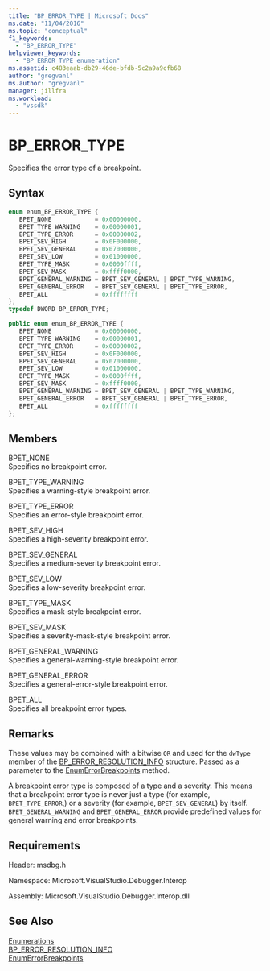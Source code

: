```yaml
---
title: "BP_ERROR_TYPE | Microsoft Docs"
ms.date: "11/04/2016"
ms.topic: "conceptual"
f1_keywords:
  - "BP_ERROR_TYPE"
helpviewer_keywords:
  - "BP_ERROR_TYPE enumeration"
ms.assetid: c483eaab-db29-46de-bfdb-5c2a9a9cfb68
author: "gregvanl"
ms.author: "gregvanl"
manager: jillfra
ms.workload:
  - "vssdk"
---
```

# BP_ERROR_TYPE
Specifies the error type of a breakpoint.

## Syntax

```cpp
enum enum_BP_ERROR_TYPE {
   BPET_NONE            = 0x00000000,
   BPET_TYPE_WARNING    = 0x00000001,
   BPET_TYPE_ERROR      = 0x00000002,
   BPET_SEV_HIGH        = 0x0F000000,
   BPET_SEV_GENERAL     = 0x07000000,
   BPET_SEV_LOW         = 0x01000000,
   BPET_TYPE_MASK       = 0x0000ffff,
   BPET_SEV_MASK        = 0xffff0000,
   BPET_GENERAL_WARNING = BPET_SEV_GENERAL | BPET_TYPE_WARNING,
   BPET_GENERAL_ERROR   = BPET_SEV_GENERAL | BPET_TYPE_ERROR,
   BPET_ALL             = 0xffffffff
};
typedef DWORD BP_ERROR_TYPE;
```

```csharp
public enum enum_BP_ERROR_TYPE {
   BPET_NONE            = 0x00000000,
   BPET_TYPE_WARNING    = 0x00000001,
   BPET_TYPE_ERROR      = 0x00000002,
   BPET_SEV_HIGH        = 0x0F000000,
   BPET_SEV_GENERAL     = 0x07000000,
   BPET_SEV_LOW         = 0x01000000,
   BPET_TYPE_MASK       = 0x0000ffff,
   BPET_SEV_MASK        = 0xffff0000,
   BPET_GENERAL_WARNING = BPET_SEV_GENERAL | BPET_TYPE_WARNING,
   BPET_GENERAL_ERROR   = BPET_SEV_GENERAL | BPET_TYPE_ERROR,
   BPET_ALL             = 0xffffffff
};
```

## Members
BPET_NONE  
Specifies no breakpoint error.

BPET_TYPE_WARNING  
Specifies a warning-style breakpoint error.

BPET_TYPE_ERROR  
Specifies an error-style breakpoint error.

BPET_SEV_HIGH  
Specifies a high-severity breakpoint error.

BPET_SEV_GENERAL  
Specifies a medium-severity breakpoint error.

BPET_SEV_LOW  
Specifies a low-severity breakpoint error.

BPET_TYPE_MASK  
Specifies a mask-style breakpoint error.

BPET_SEV_MASK  
Specifies a severity-mask-style breakpoint error.

BPET_GENERAL_WARNING  
Specifies a general-warning-style breakpoint error.

BPET_GENERAL_ERROR  
Specifies a general-error-style breakpoint error.

BPET_ALL  
Specifies all breakpoint error types.

## Remarks
These values may be combined with a bitwise `OR` and used for the `dwType` member of the [BP_ERROR_RESOLUTION_INFO](../../../extensibility/debugger/reference/bp-error-resolution-info.md) structure. Passed as a parameter to the [EnumErrorBreakpoints](../../../extensibility/debugger/reference/idebugpendingbreakpoint2-enumerrorbreakpoints.md) method.

A breakpoint error type is composed of a type and a severity. This means that a breakpoint error type is never just a type (for example, `BPET_TYPE_ERROR`,) or a severity (for example, `BPET_SEV_GENERAL`) by itself. `BPET_GENERAL_WARNING` and `BPET_GENERAL_ERROR` provide predefined values for general warning and error breakpoints.

## Requirements
Header: msdbg.h

Namespace: Microsoft.VisualStudio.Debugger.Interop

Assembly: Microsoft.VisualStudio.Debugger.Interop.dll

## See Also
[Enumerations](../../../extensibility/debugger/reference/enumerations-visual-studio-debugging.md)  
[BP_ERROR_RESOLUTION_INFO](../../../extensibility/debugger/reference/bp-error-resolution-info.md)  
[EnumErrorBreakpoints](../../../extensibility/debugger/reference/idebugpendingbreakpoint2-enumerrorbreakpoints.md)
